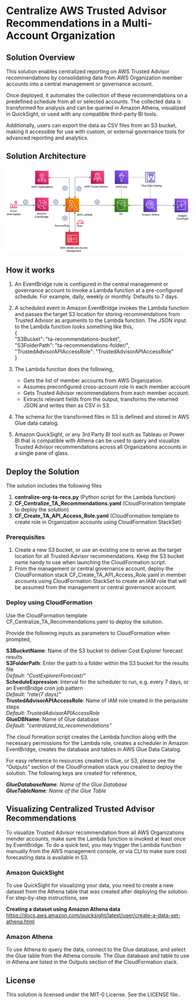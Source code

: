 # Centralize AWS Trusted Advisor Recommendations in a Multi-Account Organization



## Solution Overview

This solution enables centralized reporting on AWS Trusted Advisor recommendations by consolidating data from AWS Organization member accounts into a central management or governance account. 

Once deployed, it automates the collection of these recommendations on a predefined schedule from all or selected accounts. The collected data is transformed for analysis and can be queried in Amazon Athena, visualized in QuickSight, or used with any compatible third-party BI tools.

Additionally, users can export the data as CSV files from an S3 bucket, making it accessible for use with custom, or external governance tools for advanced reporting and analytics.


## Solution Architecture

![image](./Architecture-Centralized-TA-Recommendations.PNG)


## How it works

1. An EventBridge rule is configured in the central management or governance account to invoke a Lambda function at a pre-configured schedule. For example, daily, weekly or monthly. Defaults to 7 days.

2. A scheduled event in Amazon EventBridge invokes the Lambda function and passes the target S3 location for storing recommendations from Trusted Advisor as arguments to the Lambda function. 
The JSON input to the Lambda function looks something like this,              
   	{\
  	    "S3Bucket": "ta-recommendations-bucket", \
        "S3FolderPath": "ta-recommendations-folder/",\
        "TrustedAdvisorAPIAccessRole": "TrustedAdvisorAPIAccessRole"\
    }

3.  The Lambda function does the following,
    -	Gets the list of member accounts from AWS Organization. 
    -	Assumes preconfigured cross-account role in each member account
    -	Gets Trusted Advisor recommendations from each member account.
    -	Extracts relevant fields from the output, transforms the returned JSON and writes then as CSV in S3. 

4.  The schema for the transformed files in S3 is defined and stored in AWS Glue data catalog.

5.  Amazon QuickSight, or any 3rd Party BI tool such as Tableau or Power BI that is compatible with Athena can be used to query and visualize Trusted Advisor recommendations across all Organizations accounts in a single pane of glass.

## Deploy the Solution

The solution includes the following files
1.	**centralize-org-ta-recs.py** (Python script for the Lambda function)
2.	**CF_Centralize_TA_Recommendations.yaml** (CloudFormation template to deploy the solution)
3.	**CF_Create_TA_API_Access_Role.yaml** (CloudFormation template to create role in Organization accounts using CloudFormation StackSet)

### Prerequisites

1.	Create a new S3 bucket, or use an existing one to serve as the target location for all Trusted Advisor recommendations. Keep the S3 bucket name handy to use when launching the CloudFormation script.
2.	From the management or central governance account, deploy the CloudFormation stack CF_Create_TA_API_Access_Role.yaml in member accounts using CloudFormation StackSet to create an IAM role that will be assumed from the management or central governance account.

### Deploy using CloudFormation
Use the CloudFormation template CF_Centralize_TA_Recommendations.yaml to deploy the solution. 

Provide the following inputs as parameters to CloudFormation when prompted,

**S3BucketName**: Name of the S3 bucket to deliver Cost Explorer forecast results \
**S3FolderPath**: Enter the path to a folder within the S3 bucket for the results file \
        _Default: "CostExplorerForecast/"_ \
**ScheduleExpression**: Interval for the scheduler to run, e.g. every 7 days, or an EventBridge cron job pattern \
        _Default: "rate(7 days)"_ \
**TrustedAdvisorAPIAccessRole**: Name of IAM role created in the perquisite steps \
        _Default: TrustedAdvisorAPIAccessRole_ \
**GlueDBName**:  Name of Glue database \
        _Default: "centralized_ta_recommendations"_ 

The cloud formation script creates the Lambda function along with the necessary permissions for the Lambda role, creates a scheduler in Amazon EventBridge, creates the database and tables in AWS Glue Data Catalog. 

For easy reference to resources created in Glue, or S3, please see the “Outputs” section of the CloudFormation stack you created to deploy the solution. The following keys are created for reference,

_**GlueDatabaseName**:   Name of the Glue Database \
**GlueTableName**:  Name of the Glue Table_ 

## Visualizing Centralized Trusted Advisor Recommendations 

To visualize Trusted Advisor recommendation from all AWS Organizations mender accounts, make sure the Lambda function is invoked at least once by EventBridge. To do a quick test, you may trigger the Lambda function manually from the AWS management console, or via CLI to make sure cost forecasting data is available in S3.  

### Amazon QuickSight
To use QuickSight for visualizing your data, you need to create a new dataset from the Athena table that was created after deploying the solution. For step-by-step instructions, see

**Creating a dataset using Amazon Athena data**
https://docs.aws.amazon.com/quicksight/latest/user/create-a-data-set-athena.html

### Amazon Athena

To use Athena to query the data, connect to the Glue database, and select the Glue table from the Athena console. The Glue database and table to use in Athena are listed in the Outputs section of the CloudFormation stack.

## License
This solution is licensed under the MIT-0 License. See the LICENSE file..
